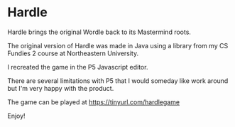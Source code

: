 # Hardle
Hardle brings the original Wordle back to its Mastermind roots.

The original version of Hardle was made in Java using a library from my CS Fundies 2 course at Northeastern University.

I recreated the game in the P5 Javascript editor.

There are several limitations with P5 that I would someday like work around but I'm very happy with the product. 

The game can be played at https://tinyurl.com/hardlegame 

Enjoy!

